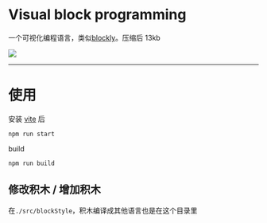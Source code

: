 # Visual block programming

一个可视化编程语言，类似[blockly](https://github.com/google/blockly)。压缩后 13kb

![](https://t.gmit.vip/2023/02/04/palz5z.png)

----

# 使用

安装 [vite](https://vitejs.cn/) 后

```
npm run start
```

build
```
npm run build
```
 
 ## 修改积木 / 增加积木

 在`./src/blockStyle`，积木编译成其他语言也是在这个目录里
